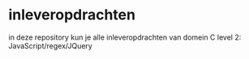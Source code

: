 # inleveropdrachten
in deze repository kun je alle inleveropdrachten van domein C level 2: JavaScript/regex/JQuery
